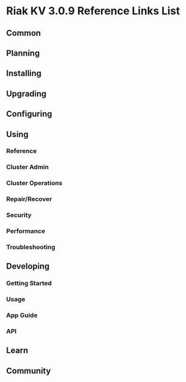 
# Riak KV 3.0.9 Reference Links List

## Common

[downloads]: {{<baseurl>}}riak/kv/3.0.9/downloads/
[install index]: {{<baseurl>}}riak/kv/3.0.9/setup/installing
[upgrade index]: {{<baseurl>}}riak/kv/3.0.9/upgrading
[plan index]: {{<baseurl>}}riak/kv/3.0.9/planning
[config index]: {{<baseurl>}}riak/kv/3.0.9/using/configuring/
[config reference]: {{<baseurl>}}riak/kv/3.0.9/configuring/reference/
[manage index]: {{<baseurl>}}riak/kv/3.0.9/using/managing
[performance index]: {{<baseurl>}}riak/kv/3.0.9/using/performance
[glossary vnode]: {{<baseurl>}}riak/kv/3.0.9/learn/glossary/#vnode
[contact basho]: https://www.tiot.jp/en/about-us/contact-us/

## Planning

[plan index]: {{<baseurl>}}riak/kv/3.0.9/setup/planning
[plan start]: {{<baseurl>}}riak/kv/3.0.9/setup/planning/start
[plan backend]: {{<baseurl>}}riak/kv/3.0.9/setup/planning/backend
[plan backend bitcask]: {{<baseurl>}}riak/kv/3.0.9/setup/planning/backend/bitcask
[plan backend leveldb]: {{<baseurl>}}riak/kv/3.0.9/setup/planning/backend/leveldb
[plan backend leveled]: {{<baseurl>}}riak/kv/3.0.9/setup/planning/backend/leveled
[plan backend memory]: {{<baseurl>}}riak/kv/3.0.9/setup/planning/backend/memory
[plan backend multi]: {{<baseurl>}}riak/kv/3.0.9/setup/planning/backend/multi
[plan cluster capacity]: {{<baseurl>}}riak/kv/3.0.9/setup/planning/cluster-capacity
[plan bitcask capacity]: {{<baseurl>}}riak/kv/3.0.9/setup/planning/bitcask-capacity-calc
[plan best practices]: {{<baseurl>}}riak/kv/3.0.9/setup/planning/best-practices
[plan future]: {{<baseurl>}}riak/kv/3.0.9/setup/planning/future

## Installing

[install index]: {{<baseurl>}}riak/kv/3.0.9/setup/installing
[install aws]: {{<baseurl>}}riak/kv/3.0.9/setup/installing/amazon-web-services
[install debian & ubuntu]: {{<baseurl>}}riak/kv/3.0.9/setup/installing/debian-ubuntu
[install freebsd]: {{<baseurl>}}riak/kv/3.0.9/setup/installing/freebsd
[install mac osx]: {{<baseurl>}}riak/kv/3.0.9/setup/installing/mac-osx
[install rhel & centos]: {{<baseurl>}}riak/kv/3.0.9/setup/installing/rhel-centos
[install smartos]: {{<baseurl>}}riak/kv/3.0.9/setup/installing/smartos
[install solaris]: {{<baseurl>}}riak/kv/3.0.9/setup/installing/solaris
[install suse]: {{<baseurl>}}riak/kv/3.0.9/setup/installing/suse
[install windows azure]: {{<baseurl>}}riak/kv/3.0.9/setup/installing/windows-azure

[install source index]: {{<baseurl>}}riak/kv/3.0.9/setup/installing/source
[install source erlang]: {{<baseurl>}}riak/kv/3.0.9/setup/installing/source/erlang
[install source jvm]: {{<baseurl>}}riak/kv/3.0.9/setup/installing/source/jvm

[install verify]: {{<baseurl>}}riak/kv/3.0.9/setup/installing/verify

## Upgrading

[upgrade index]: {{<baseurl>}}riak/kv/3.0.9/setup/upgrading
[upgrade checklist]: {{<baseurl>}}riak/kv/3.0.9/setup/upgrading/checklist
[upgrade version]: {{<baseurl>}}riak/kv/3.0.9/setup/upgrading/version
[upgrade cluster]: {{<baseurl>}}riak/kv/3.0.9/setup/upgrading/cluster
[upgrade mdc]: {{<baseurl>}}riak/kv/3.0.9/setup/upgrading/multi-datacenter
[upgrade downgrade]: {{<baseurl>}}riak/kv/3.0.9/setup/downgrade

## Configuring

[config index]: {{<baseurl>}}riak/kv/3.0.9/configuring
[config basic]: {{<baseurl>}}riak/kv/3.0.9/configuring/basic
[config backend]: {{<baseurl>}}riak/kv/3.0.9/configuring/backend
[config manage]: {{<baseurl>}}riak/kv/3.0.9/configuring/managing
[config reference]: {{<baseurl>}}riak/kv/3.0.9/configuring/reference/
[config strong consistency]: {{<baseurl>}}riak/kv/3.0.9/configuring/strong-consistency
[config load balance]: {{<baseurl>}}riak/kv/3.0.9/configuring/load-balancing-proxy
[config mapreduce]: {{<baseurl>}}riak/kv/3.0.9/configuring/mapreduce
[config search]: {{<baseurl>}}riak/kv/3.0.9/configuring/search/

[config v3 mdc]: {{<baseurl>}}riak/kv/3.0.9/configuring/v3-multi-datacenter
[config v3 nat]: {{<baseurl>}}riak/kv/3.0.9/configuring/v3-multi-datacenter/nat
[config v3 quickstart]: {{<baseurl>}}riak/kv/3.0.9/configuring/v3-multi-datacenter/quick-start
[config v3 ssl]: {{<baseurl>}}riak/kv/3.0.9/configuring/v3-multi-datacenter/ssl

[config v2 mdc]: {{<baseurl>}}riak/kv/3.0.9/configuring/v2-multi-datacenter
[config v2 nat]: {{<baseurl>}}riak/kv/3.0.9/configuring/v2-multi-datacenter/nat
[config v2 quickstart]: {{<baseurl>}}riak/kv/3.0.9/configuring/v2-multi-datacenter/quick-start
[config v2 ssl]: {{<baseurl>}}riak/kv/3.0.9/configuring/v2-multi-datacenter/ssl

## Using

[use index]: {{<baseurl>}}riak/kv/3.0.9/using/
[use admin commands]: {{<baseurl>}}riak/kv/3.0.9/using/cluster-admin-commands
[use running cluster]: {{<baseurl>}}riak/kv/3.0.9/using/running-a-cluster

### Reference

[use ref custom code]: {{<baseurl>}}riak/kv/3.0.9/using/reference/custom-code
[use ref handoff]: {{<baseurl>}}riak/kv/3.0.9/using/reference/handoff
[use ref monitoring]: {{<baseurl>}}riak/kv/3.0.9/using/reference/statistics-monitoring
[use ref 2i]: {{<baseurl>}}riak/kv/3.0.9/using/reference/secondary-indexes
[use ref snmp]: {{<baseurl>}}riak/kv/3.0.9/using/reference/snmp
[use ref strong consistency]: {{<baseurl>}}riak/kv/3.0.9/using/reference/strong-consistency
[use ref jmx]: {{<baseurl>}}riak/kv/3.0.9/using/reference/jmx
[use ref obj del]: {{<baseurl>}}riak/kv/3.0.9/using/reference/object-deletion/
[use ref v3 mdc]: {{<baseurl>}}riak/kv/3.0.9/using/reference/v3-multi-datacenter
[use ref v2 mdc]: {{<baseurl>}}riak/kv/3.0.9/using/reference/v2-multi-datacenter

### Cluster Admin

[use admin index]: {{<baseurl>}}riak/kv/3.0.9/using/admin/
[use admin commands]: {{<baseurl>}}riak/kv/3.0.9/using/admin/commands/
[use admin riak cli]: {{<baseurl>}}riak/kv/3.0.9/using/admin/riak-cli/
[use admin riak admin]: {{<baseurl>}}riak/kv/3.0.9/using/admin/riak-admin/
[use admin riak control]: {{<baseurl>}}riak/kv/3.0.9/using/admin/riak-control/

### Cluster Operations

[cluster ops add remove node]: {{<baseurl>}}riak/kv/3.0.9/using/cluster-operations/adding-removing-nodes
[cluster ops inspect node]: {{<baseurl>}}riak/kv/3.0.9/using/cluster-operations/inspecting-node
[cluster ops change info]: {{<baseurl>}}riak/kv/3.0.9/using/cluster-operations/changing-cluster-info
[cluster ops load balance]: {{<baseurl>}}riak/kv/3.0.9/configuring/load-balancing-proxy
[cluster ops bucket types]: {{<baseurl>}}riak/kv/3.0.9/using/cluster-operations/bucket-types
[cluster ops handoff]: {{<baseurl>}}riak/kv/3.0.9/using/cluster-operations/handoff
[cluster ops log]: {{<baseurl>}}riak/kv/3.0.9/using/cluster-operations/logging
[cluster ops obj del]: {{<baseurl>}}riak/kv/3.0.9/using/reference/object-deletion
[cluster ops backup]: {{<baseurl>}}riak/kv/3.0.9/using/cluster-operations/backing-up
[cluster ops mdc]: {{<baseurl>}}riak/kv/3.0.9/using/cluster-operations/v3-multi-datacenter
[cluster ops strong consistency]: {{<baseurl>}}riak/kv/3.0.9/using/cluster-operations/strong-consistency
[cluster ops 2i]: {{<baseurl>}}riak/kv/3.0.9/using/reference/secondary-indexes
[cluster ops v3 mdc]: {{<baseurl>}}riak/kv/3.0.9/using/cluster-operations/v3-multi-datacenter
[cluster ops v2 mdc]: {{<baseurl>}}riak/kv/3.0.9/using/cluster-operations/v2-multi-datacenter

### Repair/Recover

[repair recover index]: {{<baseurl>}}riak/kv/3.0.9/using/repair-recovery
[repair recover index]: {{<baseurl>}}riak/kv/3.0.9/using/repair-recovery/failure-recovery/

### Security

[security index]: {{<baseurl>}}riak/kv/3.0.9/using/security/
[security basics]: {{<baseurl>}}riak/kv/3.0.9/using/security/basics
[security managing]: {{<baseurl>}}riak/kv/3.0.9/using/security/managing-sources/

### Performance

[perf index]: {{<baseurl>}}riak/kv/3.0.9/using/performance/
[perf benchmark]: {{<baseurl>}}riak/kv/3.0.9/using/performance/benchmarking
[perf open files]: {{<baseurl>}}riak/kv/3.0.9/using/performance/open-files-limit/
[perf erlang]: {{<baseurl>}}riak/kv/3.0.9/using/performance/erlang
[perf aws]: {{<baseurl>}}riak/kv/3.0.9/using/performance/amazon-web-services
[perf latency checklist]: {{<baseurl>}}riak/kv/3.0.9/using/performance/latency-reduction

### Troubleshooting

[troubleshoot http]: {{<baseurl>}}riak/kv/3.0.9/using/troubleshooting/http-204

## Developing

[dev index]: {{<baseurl>}}riak/kv/3.0.9/developing
[dev client libraries]: {{<baseurl>}}riak/kv/3.0.9/developing/client-libraries
[dev data model]: {{<baseurl>}}riak/kv/3.0.9/developing/data-modeling
[dev data types]: {{<baseurl>}}riak/kv/3.0.9/developing/data-types
[dev kv model]: {{<baseurl>}}riak/kv/3.0.9/developing/key-value-modeling

### Getting Started

[getting started]: {{<baseurl>}}riak/kv/3.0.9/developing/getting-started
[getting started java]: {{<baseurl>}}riak/kv/3.0.9/developing/getting-started/java
[getting started ruby]: {{<baseurl>}}riak/kv/3.0.9/developing/getting-started/ruby
[getting started python]: {{<baseurl>}}riak/kv/3.0.9/developing/getting-started/python
[getting started php]: {{<baseurl>}}riak/kv/3.0.9/developing/getting-started/php
[getting started csharp]: {{<baseurl>}}riak/kv/3.0.9/developing/getting-started/csharp
[getting started nodejs]: {{<baseurl>}}riak/kv/3.0.9/developing/getting-started/nodejs
[getting started erlang]: {{<baseurl>}}riak/kv/3.0.9/developing/getting-started/erlang
[getting started golang]: {{<baseurl>}}riak/kv/3.0.9/developing/getting-started/golang

[obj model java]: {{<baseurl>}}riak/kv/3.0.9/developing/getting-started/java/object-modeling
[obj model ruby]: {{<baseurl>}}riak/kv/3.0.9/developing/getting-started/ruby/object-modeling
[obj model python]: {{<baseurl>}}riak/kv/3.0.9/developing/getting-started/python/object-modeling
[obj model csharp]: {{<baseurl>}}riak/kv/3.0.9/developing/getting-started/csharp/object-modeling
[obj model nodejs]: {{<baseurl>}}riak/kv/3.0.9/developing/getting-started/nodejs/object-modeling
[obj model erlang]: {{<baseurl>}}riak/kv/3.0.9/developing/getting-started/erlang/object-modeling
[obj model golang]: {{<baseurl>}}riak/kv/3.0.9/developing/getting-started/golang/object-modeling

### Usage

[usage index]: {{<baseurl>}}riak/kv/3.0.9/developing/usage
[usage bucket types]: {{<baseurl>}}riak/kv/3.0.9/developing/usage/bucket-types
[usage commit hooks]: {{<baseurl>}}riak/kv/3.0.9/developing/usage/commit-hooks
[usage conflict resolution]: {{<baseurl>}}riak/kv/3.0.9/developing/usage/conflict-resolution
[usage content types]: {{<baseurl>}}riak/kv/3.0.9/developing/usage/content-types
[usage create objects]: {{<baseurl>}}riak/kv/3.0.9/developing/usage/creating-objects
[usage custom extractors]: {{<baseurl>}}riak/kv/3.0.9/developing/usage/custom-extractors
[usage delete objects]: {{<baseurl>}}riak/kv/3.0.9/developing/usage/deleting-objects
[usage mapreduce]: {{<baseurl>}}riak/kv/3.0.9/developing/usage/mapreduce
[usage 2i]: {{<baseurl>}}riak/kv/3.0.9/developing/usage/secondary-indexes
[usage update objects]: {{<baseurl>}}riak/kv/3.0.9/developing/usage/updating-objects

### App Guide

[apps mapreduce]: {{<baseurl>}}riak/kv/3.0.9/developing/app-guide/advanced-mapreduce
[apps replication properties]: {{<baseurl>}}riak/kv/3.0.9/developing/app-guide/replication-properties
[apps strong consistency]: {{<baseurl>}}riak/kv/3.0.9/developing/app-guide/strong-consistency

### API

[dev api backend]: {{<baseurl>}}riak/kv/3.0.9/developing/api/backend
[dev api http]: {{<baseurl>}}riak/kv/3.0.9/developing/api/http
[dev api http status]: {{<baseurl>}}riak/kv/3.0.9/developing/api/http/status
[dev api pbc]: {{<baseurl>}}riak/kv/3.0.9/developing/api/protocol-buffers/

## Learn

[learn new nosql]: {{<baseurl>}}riak/kv/learn/new-to-nosql
[learn use cases]: {{<baseurl>}}riak/kv/learn/use-cases
[learn why riak]: {{<baseurl>}}riak/kv/learn/why-riak-kv

[glossary]: {{<baseurl>}}riak/kv/3.0.9/learn/glossary/
[glossary aae]: {{<baseurl>}}riak/kv/3.0.9/learn/glossary/#active-anti-entropy-aae
[glossary read rep]: {{<baseurl>}}riak/kv/3.0.9/learn/glossary/#read-repair
[glossary vnode]: {{<baseurl>}}riak/kv/3.0.9/learn/glossary/#vnode

[concept aae]: {{<baseurl>}}riak/kv/3.0.9/learn/concepts/active-anti-entropy/
[concept buckets]: {{<baseurl>}}riak/kv/3.0.9/learn/concepts/buckets
[concept cap neg]: {{<baseurl>}}riak/kv/3.0.9/learn/concepts/capability-negotiation
[concept causal context]: {{<baseurl>}}riak/kv/3.0.9/learn/concepts/causal-context
[concept clusters]: {{<baseurl>}}riak/kv/3.0.9/learn/concepts/clusters/
[concept crdts]: {{<baseurl>}}riak/kv/3.0.9/learn/concepts/crdts
[concept eventual consistency]: {{<baseurl>}}riak/kv/3.0.9/learn/concepts/eventual-consistency
[concept keys objects]: {{<baseurl>}}riak/kv/3.0.9/learn/concepts/keys-and-objects
[concept replication]: {{<baseurl>}}riak/kv/3.0.9/learn/concepts/replication
[concept strong consistency]: {{<baseurl>}}riak/kv/3.0.9/using/reference/strong-consistency
[concept vnodes]: {{<baseurl>}}riak/kv/3.0.9/learn/concepts/vnodes

## Community

[community]: {{<baseurl>}}community
[community projects]: {{<baseurl>}}community/projects
[reporting bugs]: {{<baseurl>}}community/reporting-bugs
[taishi]: {{<baseurl>}}community/taishi

